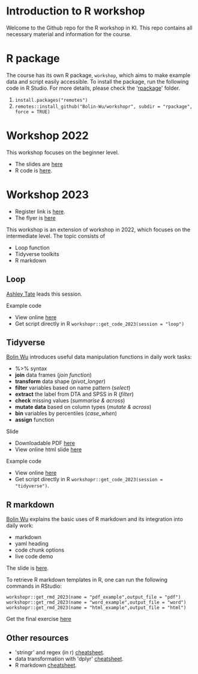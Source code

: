 # Introduction to R workshop
Welcome to the Github repo for the R workshop in KI. This repo contains all necessary material and information for the course.

# R package
The course has its own R package, `workshop`, which aims to make example data and script easily accessible. To install the package, run the following code in R Studio. For more details, please check the '[rpackage](https://github.com/Bolin-Wu/workshopr/tree/main/rpackage)' folder.

1. `install.packages("remotes")`
2. `remotes::install_github("Bolin-Wu/workshopr", subdir = "rpackage", force = TRUE)`

# Workshop 2022
This workshop focuses on the beginner level.  

- The slides are [here](https://github.com/Bolin-Wu/workshopr/blob/main/material/2022_beginner/slide.pdf) 
- R code is [here](https://github.com/Bolin-Wu/workshopr/blob/main/material/2022_beginner/example.R).

# Workshop 2023

- Register link is [here](https://news.ki.se/calendar/r-programming-workshop-2023-intermediate-level). 
- The flyer is [here](https://github.com/Bolin-Wu/workshopr/blob/main/material/2023_intermediate/flyer_R_programming_workshop_2023_intermediate_level.pdf)

This workshop is an extension of workshop in 2022, which focuses on the intermediate level. The topic consists of

* Loop function
* Tidyverse toolkits
* R markdown


## Loop
[Ashley Tate](https://staff.ki.se/people/ashley-tate) leads this session. 

Example code

- View  online [here](https://github.com/Bolin-Wu/workshopr/tree/main/material/2023_intermediate/loop_session)
- Get script directly in R  `workshopr::get_code_2023(session = "loop")`

## Tidyverse
[Bolin Wu](https://staff.ki.se/people/bolin-wu) introduces useful data manipulation functions in daily work tasks:

- %>% syntax
- **join** data frames (*join function*)
- **transform** data shape (*pivot_longer*)
- **filter** variables based on name pattern (*select*)
- **extract** the label from DTA and SPSS in R (*filter*)
- **check** missing values (*summarise & across*)
- **mutate data** based on column types (*mutate & across*)
- **bin** variables by percentiles (*case_when*)
- **assign** function 

Slide 

- Downloadable PDF [here](https://github.com/Bolin-Wu/workshopr/blob/main/material/2023_intermediate/tidyverse_RMD_session/slides/index.pdf) 
- View online html slide [here](https://rpubs.com/bolinwu/rworkshop-intermediate)

Example code

- View  online [here](https://github.com/Bolin-Wu/workshopr/blob/main/material/2023_intermediate/tidyverse_RMD_session/rscript/tidyverse_2023.R) 
- Get script directly in R `workshopr::get_code_2023(session = "tidyverse")`.


## R markdown
[Bolin Wu](https://staff.ki.se/people/bolin-wu) explains the basic uses of R markdown and its integration into daily work:

- markdown 
- yaml heading 
- code chunk options
- live code demo

The slide is [here](https://github.com/Bolin-Wu/workshopr/blob/main/material/2023_intermediate/tidyverse_RMD_session/slides/index.pdf).

To retrieve R markdown templates in R, one can run the following commands in RStudio:

```
workshopr::get_rmd_2023(name = "pdf_example",output_file = "pdf")
workshopr::get_rmd_2023(name = "word_example",output_file = "word")
workshopr::get_rmd_2023(name = "html_example",output_file = "html")
```
Get the final exercise [here](https://github.com/Bolin-Wu/workshopr/blob/main/material/2023_intermediate/tidyverse_RMD_session/slides/rmd/final_exercise.pdf)

## Other resources

- 'stringr' and regex (in r) [cheatsheet](https://evoldyn.gitlab.io/evomics-2018/ref-sheets/R_strings.pdf).
- data transformation with 'dplyr' [cheatsheet](https://nyu-cdsc.github.io/learningr/assets/data-transformation.pdf).
- R markdown [cheatsheet](https://www.rstudio.com/wp-content/uploads/2015/02/rmarkdown-cheatsheet.pdf).

